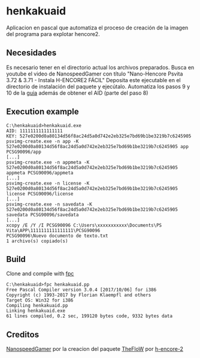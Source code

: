 # henkakuaid

Aplicacion en pascal que automatiza el proceso de creación de la imagen del programa para explotar hencore2.

## Necesidades
Es necesario tener en el directorio actual los archivos preparados. Busca en youtube el video de NanospeedGamer con título "Nano-Hencore Psvita 3.72 & 3.71 - Instala H-ENCORE2 FÁCIL"
Deposita este ejecutable en el directorio de instalación del paquete y ejecútalo.
Automatiza los pasos 9 y 10 de la [guia](https://github.com/TheOfficialFloW/h-encore-2) además de obtener el AID (parte del paso 8)

## Execution example

```
C:\henkakuaid>henkakuaid.exe
AID: 1111111111111111
KEY: 527e0200d0a80134d56f8ac24d5a0d742e2eb325e7bd69b1be3219b7c6245905
psvimg-create.exe -n app -K 527e0200d0a80134d56f8ac24d5a0d742e2eb325e7bd69b1be3219b7c6245905 app PCSG90096/app
[...]
psvimg-create.exe -n appmeta -K 527e0200d0a80134d56f8ac24d5a0d742e2eb325e7bd69b1be3219b7c6245905 appmeta PCSG90096/appmeta
[...]
psvimg-create.exe -n license -K 527e0200d0a80134d56f8ac24d5a0d742e2eb325e7bd69b1be3219b7c6245905 license PCSG90096/license
[...]
psvimg-create.exe -n savedata -K 527e0200d0a80134d56f8ac24d5a0d742e2eb325e7bd69b1be3219b7c6245905 savedata PCSG90096/savedata
[...]
xcopy /E /Y /I PCSG90096 C:\Users\xxxxxxxxxxx\Documents\PS Vita\APP\1111111111111111\PCSG90096
PCSG90096\Nuevo documento de texto.txt
1 archivo(s) copiado(s)
```

## Build

Clone and compile with [fpc](https://www.freepascal.org/)

```
C:\henkakuaid>fpc henkakuaid.pp
Free Pascal Compiler version 3.0.4 [2017/10/06] for i386
Copyright (c) 1993-2017 by Florian Klaempfl and others
Target OS: Win32 for i386
Compiling henkakuaid.pp
Linking henkakuaid.exe
61 lines compiled, 0.2 sec, 199120 bytes code, 9332 bytes data
```

## Creditos
[NanospeedGamer](https://twitter.com/NanospeedGamer) por la creacion del paquete
[TheFloW](https://twitter.com/theflow0) por [h-encore-2](https://github.com/TheOfficialFloW/h-encore-2)